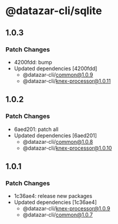 # @datazar-cli/sqlite

## 1.0.3

### Patch Changes

- 4200fdd: bump
- Updated dependencies [4200fdd]
  - @datazar-cli/common@1.0.9
  - @datazar-cli/knex-processor@1.0.11

## 1.0.2

### Patch Changes

- 6aed201: patch all
- Updated dependencies [6aed201]
  - @datazar-cli/common@1.0.8
  - @datazar-cli/knex-processor@1.0.10

## 1.0.1

### Patch Changes

- 1c36ae4: release new packages
- Updated dependencies [1c36ae4]
  - @datazar-cli/knex-processor@1.0.9
  - @datazar-cli/common@1.0.7
